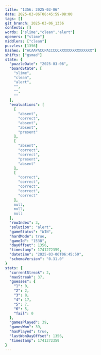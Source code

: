 ```yaml
---
title: "1356: 2025-03-06"
date: 2025-03-06T06:45:59-08:00
tags: []
git_branch: 2025-03-06_1356
contests: []
words: ["slime","clean","alert"]
openers: ["slime"]
middlers: ["clean"]
puzzles: [1356]
hashes: ["ACAAPACCPACCCCCXXXXXXXXXXXXXXX"]
shifts: ["gsmad"]
state: {
  "puzzleDate": "2025-03-06",
  "boardState": [
    "slime",
    "clean",
    "alert",
    "",
    "",
    ""
  ],
  "evaluations": [
    [
      "absent",
      "correct",
      "absent",
      "absent",
      "present"
    ],
    [
      "absent",
      "correct",
      "correct",
      "present",
      "absent"
    ],
    [
      "correct",
      "correct",
      "correct",
      "correct",
      "correct"
    ],
    null,
    null,
    null
  ],
  "rowIndex": 3,
  "solution": "alert",
  "gameStatus": "WIN",
  "hardMode": true,
  "gameId": "1538",
  "dayOffset": 1356,
  "timestamp": 1741272359,
  "datetime": "2025-03-06T06:45:59",
  "schemaVersion": "0.31.0"
}
stats: {
  "currentStreak": 2,
  "maxStreak": 37,
  "guesses": {
    "1": 0,
    "2": 2,
    "3": 8,
    "4": 17,
    "5": 7,
    "6": 5,
    "fail": 0
  },
  "gamesPlayed": 39,
  "gamesWon": 39,
  "hasPlayed": true,
  "lastWonDayOffset": 1356,
  "timestamp": 1741272359
}
---
```

<!-- more -->
